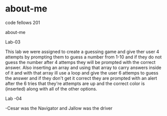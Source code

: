 # about-me
code fellows 201

about-me

Lab-03

This lab we were assigned to create a guessing game and give ther user 4 attempts by prompting them to guess a number from 1-10 and if they do not guess the number after 4 attemps they will be prompted with the correct answer. Also inserting an array and using that array to carry answers inside of it and with that array ill use a loop and give the user 6 attemps to guess the answer and if they don't get it correct they are prompted with an alert after the 6 tries that they're attempts are up and the correct color is (inserted) along with all of the other options.

Lab -04

-Cesar was the Navigator and Jallow was the driver

